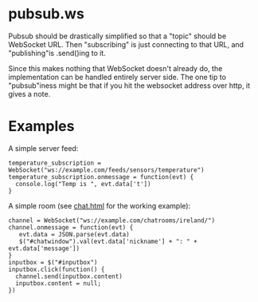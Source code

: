 pubsub.ws
=========

Pubsub should be drastically simplified so that a "topic" should be WebSocket URL.
Then "subscribing" is just connecting to that URL, and "publishing"is .send()ing to it.

Since this makes nothing that WebSocket doesn't already do, the implementation can be handled entirely server side.
The one tip to "pubsub"iness might be that if you hit the websocket address over http, it gives a note.

Examples
========

A simple server feed:
```
temperature_subscription = WebSocket("ws://example.com/feeds/sensors/temperature")
temperature_subscription.onmessage = function(evt) {
  console.log("Temp is ", evt.data['t'])
}

```


A simple room (see [chat.html](chat.html) for the working example):
```
channel = WebSocket("ws://example.com/chatrooms/ireland/")
channel.onmessage = function(evt) {
   evt.data = JSON.parse(evt.data)
   $("#chatwindow").val(evt.data['nickname'] + ": " + evt.data['message'])
}
inputbox = $("#inputbox")
inputbox.click(function() { 
  channel.send(inputbox.content)
  inputbox.content = null;
})
```

